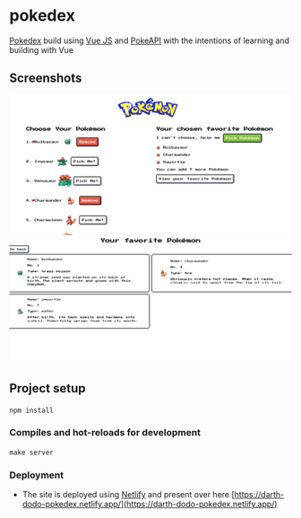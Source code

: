 # pokedex

[Pokedex](https://darth-dodo-pokedex.netlify.app/) build using [Vue JS](https://vuejs.org/) and [PokeAPI](https://pokeapi.co/) with the intentions of learning and building with Vue

## Screenshots

![Home Page](https://github.com/darth-dodo/pokedex/blob/main/screenshots/homepage.png)
![Favorites Page](https://github.com/darth-dodo/pokedex/blob/main/screenshots/favourite-pokemon.png)


## Project setup
```
npm install
```

### Compiles and hot-reloads for development
```
make server
```

### Deployment
- The site is deployed using [Netlify](https://www.netlify.com/) and present over here 
[https://darth-dodo-pokedex.netlify.app/](https://darth-dodo-pokedex.netlify.app/)